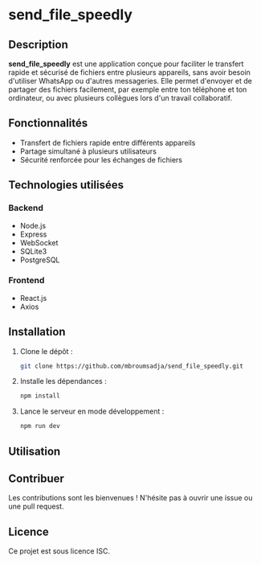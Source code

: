 # send_file_speedly

## Description

**send_file_speedly** est une application conçue pour faciliter le transfert rapide et sécurisé de fichiers entre plusieurs appareils, sans avoir besoin d'utiliser WhatsApp ou d'autres messageries. Elle permet d'envoyer et de partager des fichiers facilement, par exemple entre ton téléphone et ton ordinateur, ou avec plusieurs collègues lors d'un travail collaboratif.

## Fonctionnalités

- Transfert de fichiers rapide entre différents appareils
- Partage simultané à plusieurs utilisateurs
- Sécurité renforcée pour les échanges de fichiers

## Technologies utilisées

### Backend

- Node.js
- Express
- WebSocket
- SQLite3
- PostgreSQL

### Frontend

- React.js
- Axios

## Installation

1. Clone le dépôt :
   ```sh
   git clone https://github.com/mbroumsadja/send_file_speedly.git
   ```
2. Installe les dépendances :
   ```sh
   npm install
   ```
3. Lance le serveur en mode développement :
   ```sh
   npm run dev
   ```

## Utilisation

## Contribuer

Les contributions sont les bienvenues ! N'hésite pas à ouvrir une issue ou une pull request.

## Licence

Ce projet est sous licence ISC.
